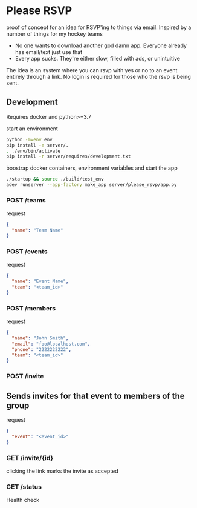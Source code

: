 # Please RSVP

proof of concept for an idea for RSVP'ing to things via email.
Inspired by a number of things for my hockey teams

- No one wants to download another god damn app. Everyone already has email/text just use that
- Every app sucks. They're either slow, filled with ads, or unintuitive

The idea is an system where you can rsvp with yes or no to an event entirely through a link. No login is required for those who the rsvp is being sent.

## Development

Requires docker and python>=3.7

start an environment

```bash
python -mvenv env
pip install -e server/.
. ./env/bin/activate
pip install -r server/requires/development.txt
```

boostrap docker containers, environment variables and start the app

```bash
./startup && source ./build/test_env
adev runserver --app-factory make_app server/please_rsvp/app.py
```

### POST /teams

request

```json
{
  "name": "Team Name"
}
```

### POST /events

request

```json
{
  "name": "Event Name",
  "team": "<team_id>"
}
```

### POST /members

request

```json
{
  "name": "John Smith",
  "email": "foo@localhost.com",
  "phone": "2222222222",
  "team": "<team_id>"
}
```

### POST /invite

## Sends invites for that event to members of the group

request

```json
{
  "event": "<event_id>"
}
```

### GET /invite/{id}

clicking the link marks the invite as accepted

### GET /status

Health check
